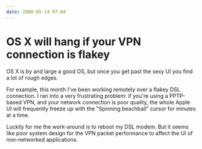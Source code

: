 ```yaml
---
date: 2008-05-14 07:04
---
```


# OS X will hang if your VPN connection is flakey

OS X is by and large a good OS, but once you get past the sexy UI you find a
lot of rough edges.

For example, this month I've been working remotely over a
flakey DSL connection. I ran into a very frustrating problem: if you're using
a PPTP-based VPN, and your network connection is poor quality, the whole Apple
UI will frequently freeze up with the "Spinning beachball" cursor for minutes
at a time.

Luckily for me the work-around is to reboot my DSL modem. But it
seems like poor system design for the VPN packet performance to affect the UI
of non-networked applications.
